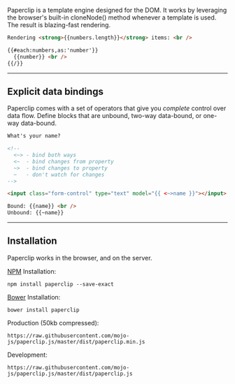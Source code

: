 Paperclip is a template engine designed for the DOM. It works by leveraging the browser's built-in cloneNode() method whenever a template is used. The result is blazing-fast rendering.

<!--
{
  numbers: _.shuffle(_.range(1000))
}
-->

```html
Rendering <strong>{{numbers.length}}</strong> items: <br />

{{#each:numbers,as:'number'}}
  {{number}} <br />
{{/}}
```

------------------------------------------------------------------

## Explicit data bindings

Paperclip comes with a set of operators that give you *complete* control over data flow. Define blocks that are unbound, two-way data-bound, or one-way data-bound.

<!--
{
  name: "Will Ferrell"
}
-->

```html
What's your name?

<!-- 
  <~> - bind both ways
  <~  - bind changes from property
  ~>  - bind changes to property
  ~   - don't watch for changes
-->

<input class="form-control" type="text" model="{{ <~>name }}"></input>

Bound: {{name}} <br />
Unbound: {{~name}}
```


------------------------------------------------------------------

## Installation

Paperclip works in the browser, and on the server.

[NPM](http://nodejs.com) Installation: 

`npm install paperclip --save-exact`

[Bower](http://bower.io/) Installation: 

`bower install paperclip`

Production (50kb compressed):

`https://raw.githubusercontent.com/mojo-js/paperclip.js/master/dist/paperclip.min.js`

Development:

`https://raw.githubusercontent.com/mojo-js/paperclip.js/master/dist/paperclip.js`






